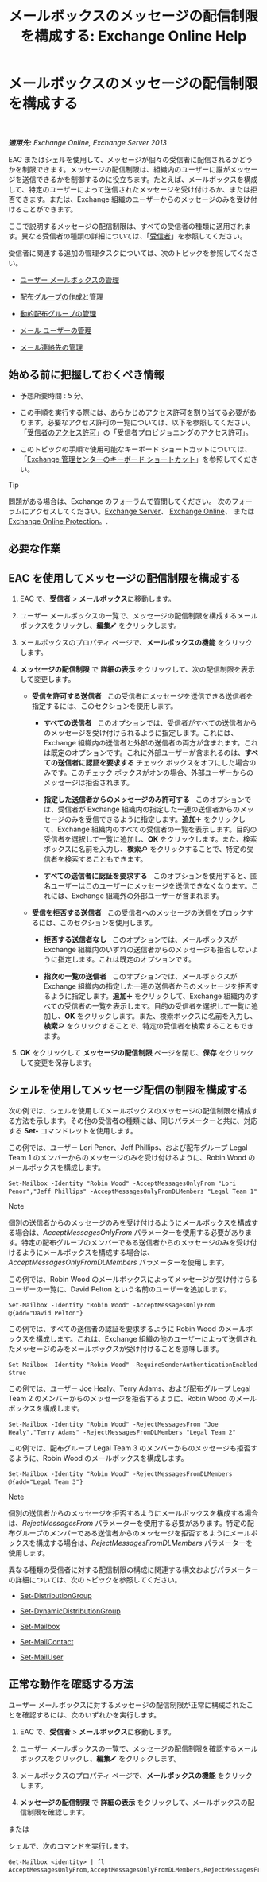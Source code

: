 ﻿---
title: 'メールボックスのメッセージの配信制限を構成する: Exchange Online Help'
TOCTitle: メールボックスのメッセージの配信制限を構成する
ms:assetid: c4b8b89f-3dbe-4cb8-8839-9a4e8067e00c
ms:mtpsurl: https://technet.microsoft.com/ja-jp/library/Bb397214(v=EXCHG.150)
ms:contentKeyID: 50555869
ms.date: 05/22/2018
mtps_version: v=EXCHG.150
ms.translationtype: HT
---

# メールボックスのメッセージの配信制限を構成する

 

_**適用先:** Exchange Online, Exchange Server 2013_

EAC またはシェルを使用して、メッセージが個々の受信者に配信されるかどうかを制限できます。メッセージの配信制限は、組織内のユーザーに誰がメッセージを送信できるかを制御するのに役立ちます。たとえば、メールボックスを構成して、特定のユーザーによって送信されたメッセージを受け付けるか、または拒否できます。または、Exchange 組織のユーザーからのメッセージのみを受け付けることができます。

ここで説明するメッセージの配信制限は、すべての受信者の種類に適用されます。異なる受信者の種類の詳細については、「[受信者](recipients-exchange-2013-help.md)」を参照してください。

受信者に関連する追加の管理タスクについては、次のトピックを参照してください。

  - [ユーザー メールボックスの管理](manage-user-mailboxes-exchange-2013-help.md)

  - [配布グループの作成と管理](create-and-manage-distribution-groups-exchange-2013-help.md)

  - [動的配布グループの管理](manage-dynamic-distribution-groups-exchange-2013-help.md)

  - [メール ユーザーの管理](manage-mail-users-exchange-2013-help.md)

  - [メール連絡先の管理](manage-mail-contacts-exchange-2013-help.md)

## 始める前に把握しておくべき情報

  - 予想所要時間 : 5 分。

  - この手順を実行する際には、あらかじめアクセス許可を割り当てる必要があります。必要なアクセス許可の一覧については、以下を参照してください。「[受信者のアクセス許可](recipients-permissions-exchange-2013-help.md)」の「受信者プロビジョニングのアクセス許可」。

  - このトピックの手順で使用可能なキーボード ショートカットについては、「[Exchange 管理センターのキーボード ショートカット](keyboard-shortcuts-in-the-exchange-admin-center-exchange-online-protection-help.md)」を参照してください。


> [!TIP]
> 問題がある場合は、Exchange のフォーラムで質問してください。 次のフォーラムにアクセスしてください。<A href="https://go.microsoft.com/fwlink/p/?linkid=60612">Exchange Server</A>、 <A href="https://go.microsoft.com/fwlink/p/?linkid=267542">Exchange Online</A>、 または <A href="https://go.microsoft.com/fwlink/p/?linkid=285351">Exchange Online Protection</A>。.



## 必要な作業

## EAC を使用してメッセージの配信制限を構成する

1.  EAC で、<strong>受信者</strong> \> <strong>メールボックス</strong>に移動します。

2.  ユーザー メールボックスの一覧で、メッセージの配信制限を構成するメールボックスをクリックし、<strong>編集</strong>![編集アイコン](images/Bb124582.6f53ccb2-1f13-4c02-bea0-30690e6ea71d(EXCHG.150).gif "編集アイコン") をクリックします。

3.  メールボックスのプロパティ ページで、<strong>メールボックスの機能</strong> をクリックします。

4.  <strong>メッセージの配信制限</strong> で <strong>詳細の表示</strong> をクリックして、次の配信制限を表示して変更します。
    
      - <strong>受信を許可する送信者</strong>   この受信者にメッセージを送信できる送信者を指定するには、このセクションを使用します。
        
          - <strong>すべての送信者</strong>   このオプションでは、受信者がすべての送信者からのメッセージを受け付けられるように指定します。これには、Exchange 組織内の送信者と外部の送信者の両方が含まれます。これは既定のオプションです。これに外部ユーザーが含まれるのは、<strong>すべての送信者に認証を要求する</strong> チェック ボックスをオフにした場合のみです。このチェック ボックスがオンの場合、外部ユーザーからのメッセージは拒否されます。
        
          - <strong>指定した送信者からのメッセージのみ許可する</strong>   このオプションでは、受信者が Exchange 組織内の指定した一連の送信者からのメッセージのみを受信できるように指定します。<strong>追加</strong>![\[追加\] アイコン](images/JJ218640.c1e75329-d6d7-4073-a27d-498590bbb558(EXCHG.150).gif "[追加] アイコン") をクリックして、Exchange 組織内のすべての受信者の一覧を表示します。目的の受信者を選択して一覧に追加し、<strong>OK</strong> をクリックします。また、検索ボックスに名前を入力し、<strong>検索</strong>![\[検索\] アイコン](images/Dn624163.773574d0-9b92-4cab-9f6b-81532c7418b9(EXCHG.150).gif "[検索] アイコン") をクリックすることで、特定の受信者を検索することもできます。
        
          - <strong>すべての送信者に認証を要求する</strong>   このオプションを使用すると、匿名ユーザーはこのユーザーにメッセージを送信できなくなります。これには、Exchange 組織外の外部ユーザーが含まれます。
    
      - <strong>受信を拒否する送信者</strong>   この受信者へのメッセージの送信をブロックするには、このセクションを使用します。
        
          - <strong>拒否する送信者なし</strong>   このオプションでは、メールボックスが Exchange 組織内のいずれの送信者からのメッセージも拒否しないように指定します。これは既定のオプションです。
        
          - <strong>指次の一覧の送信者</strong>   このオプションでは、メールボックスが Exchange 組織内の指定した一連の送信者からのメッセージを拒否するように指定します。<strong>追加</strong>![\[追加\] アイコン](images/JJ218640.c1e75329-d6d7-4073-a27d-498590bbb558(EXCHG.150).gif "[追加] アイコン") をクリックして、Exchange 組織内のすべての受信者の一覧を表示します。目的の受信者を選択して一覧に追加し、<strong>OK</strong> をクリックします。また、検索ボックスに名前を入力し、<strong>検索</strong>![\[検索\] アイコン](images/Dn624163.773574d0-9b92-4cab-9f6b-81532c7418b9(EXCHG.150).gif "[検索] アイコン") をクリックすることで、特定の受信者を検索することもできます。

5.  <strong>OK</strong> をクリックして <strong>メッセージの配信制限</strong> ページを閉じ、<strong>保存</strong> をクリックして変更を保存します。

## シェルを使用してメッセージ配信の制限を構成する

次の例では、シェルを使用してメールボックスのメッセージの配信制限を構成する方法を示します。その他の受信者の種類には、同じパラメーターと共に、対応する **Set-** コマンドレットを使用します。

この例では、ユーザー Lori Penor、Jeff Phillips、および配布グループ Legal Team 1 のメンバーからのメッセージのみを受け付けるように、Robin Wood のメールボックスを構成します。

    Set-Mailbox -Identity "Robin Wood" -AcceptMessagesOnlyFrom "Lori Penor","Jeff Phillips" -AcceptMessagesOnlyFromDLMembers "Legal Team 1"


> [!NOTE]
> 個別の送信者からのメッセージのみを受け付けるようにメールボックスを構成する場合は、<EM>AcceptMessagesOnlyFrom</EM> パラメーターを使用する必要があります。特定の配布グループのメンバーである送信者からのメッセージのみを受け付けるようにメールボックスを構成する場合は、<EM>AcceptMessagesOnlyFromDLMembers</EM> パラメーターを使用します。



この例では、Robin Wood のメールボックスによってメッセージが受け付けらるユーザーの一覧に、David Pelton という名前のユーザーを追加します。

    Set-Mailbox -Identity "Robin Wood" -AcceptMessagesOnlyFrom @{add="David Pelton"}

この例では、すべての送信者の認証を要求するように Robin Wood のメールボックスを構成します。これは、Exchange 組織の他のユーザーによって送信されたメッセージのみをメールボックスが受け付けることを意味します。

    Set-Mailbox -Identity "Robin Wood" -RequireSenderAuthenticationEnabled $true

この例では、ユーザー Joe Healy、Terry Adams、および配布グループ Legal Team 2 のメンバーからのメッセージを拒否するように、Robin Wood のメールボックスを構成します。

    Set-Mailbox -Identity "Robin Wood" -RejectMessagesFrom "Joe Healy","Terry Adams" -RejectMessagesFromDLMembers "Legal Team 2"

この例では、配布グループ Legal Team 3 のメンバーからのメッセージも拒否するように、Robin Wood のメールボックスを構成します。

    Set-Mailbox -Identity "Robin Wood" -RejectMessagesFromDLMembers @{add="Legal Team 3"}


> [!NOTE]
> 個別の送信者からのメッセージを拒否するようにメールボックスを構成する場合は、<EM>RejectMessagesFrom</EM> パラメーターを使用する必要があります。特定の配布グループのメンバーである送信者からのメッセージを拒否するようにメールボックスを構成する場合は、<EM>RejectMessagesFromDLMembers</EM> パラメーターを使用します。



異なる種類の受信者に対する配信制限の構成に関連する構文およびパラメーターの詳細については、次のトピックを参照してください。

  - [Set-DistributionGroup](https://technet.microsoft.com/ja-jp/library/bb124955\(v=exchg.150\))

  - [Set-DynamicDistributionGroup](https://technet.microsoft.com/ja-jp/library/bb123796\(v=exchg.150\))

  - [Set-Mailbox](https://technet.microsoft.com/ja-jp/library/bb123981\(v=exchg.150\))

  - [Set-MailContact](https://technet.microsoft.com/ja-jp/library/aa995950\(v=exchg.150\))

  - [Set-MailUser](https://technet.microsoft.com/ja-jp/library/aa995971\(v=exchg.150\))

## 正常な動作を確認する方法

ユーザー メールボックスに対するメッセージの配信制限が正常に構成されたことを確認するには、次のいずれかを実行します。

1.  EAC で、<strong>受信者</strong> \> <strong>メールボックス</strong>に移動します。

2.  ユーザー メールボックスの一覧で、メッセージの配信制限を確認するメールボックスをクリックし、<strong>編集</strong>![編集アイコン](images/Bb124582.6f53ccb2-1f13-4c02-bea0-30690e6ea71d(EXCHG.150).gif "編集アイコン") をクリックします。

3.  メールボックスのプロパティ ページで、<strong>メールボックスの機能</strong> をクリックします。

4.  <strong>メッセージの配信制限</strong> で <strong>詳細の表示</strong> をクリックして、メールボックスの配信制限を確認します。

または

シェルで、次のコマンドを実行します。

    Get-Mailbox <identity> | fl AcceptMessagesOnlyFrom,AcceptMessagesOnlyFromDLMembers,RejectMessagesFrom,RejectMessagesFromDLMembers,RequireSenderAuthenticationEnabled

